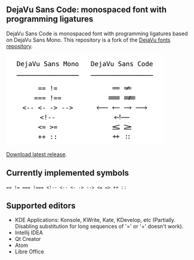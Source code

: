 DejaVu Sans Code: monospaced font with programming ligatures
---------------------------

DejaVu Sans Code is monospaced font with programming ligatures based on DejaVu
Sans Mono. This repository is a fork of the
[DejaVu fonts repository](https://github.com/dejavu-fonts/dejavu-fonts).

<img src="./sample.png">

[Download latest release](https://github.com/SSNikolaevich/DejaVuSansCode/releases/latest).

Currently implemented symbols
---------------------------
    == != === !=== <!-- <-- <- -> --> <= => ++ ::

Supported editors
---------------------------
+ KDE Applications: Konsole, KWrite, Kate, KDevelop, etc (Partially.
  Disabling substitution for long sequences of '=' or '+' doesn't work).
+ Intellij IDEA
+ Qt Creator
+ Atom
+ Libre Office

